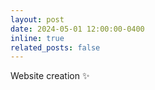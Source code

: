 ```yaml
---
layout: post
date: 2024-05-01 12:00:00-0400
inline: true
related_posts: false
---
```


Website creation :sparkles:

